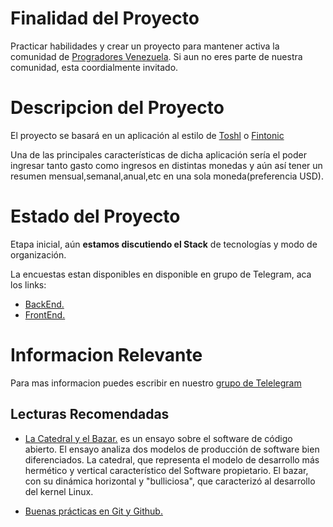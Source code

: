 # Finalidad del Proyecto
Practicar habilidades y crear un proyecto para mantener activa la comunidad de [Progradores Venezuela](https://t.me/ProgramadoresVenezuela).
Si aun no eres parte de nuestra comunidad, esta coordialmente invitado.

# Descripcion del Proyecto
El proyecto se basará en un aplicación al estilo de [Toshl](https://toshl.com/es/) o [Fintonic](https://www.fintonic.com/es-ES/inicio/)

Una de las principales características de dicha aplicación sería el poder ingresar tanto gasto como ingresos en distintas monedas y aún así tener un resumen mensual,semanal,anual,etc en una sola moneda(preferencia USD).

# Estado del Proyecto
Etapa inicial, aún **estamos discutiendo el Stack** de tecnologías y modo de organización.

La encuestas estan disponibles en disponible en grupo de Telegram, aca los links:

- [BackEnd.](https://t.me/ProgramadoresVenezuela/23786)
- [FrontEnd.](https://t.me/ProgramadoresVenezuela/23787)

# Informacion Relevante
Para mas informacion puedes escribir en nuestro [grupo de Telelegram](https://t.me/ProgramadoresVenezuela)

## Lecturas Recomendadas

- [La Catedral y el Bazar.](https://biblioweb.sindominio.net/telematica/catedral.html) es un ensayo sobre el software de código abierto. El ensayo analiza dos modelos de producción de software bien diferenciados. La catedral, que representa el modelo de desarrollo más hermético y vertical característico del Software propietario. El bazar, con su dinámica horizontal y "bulliciosa", que caracterizó al desarrollo del kernel Linux.

- [Buenas prácticas en Git y Github.](https://platzi.com/blog/buenas-practicas-git-y-github/)